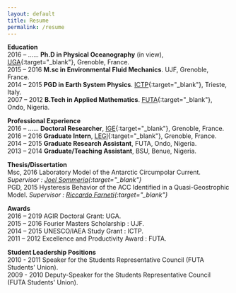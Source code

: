 ```yaml
---
layout: default
title: Resume
permalink: /resume
---
```

**Education** <br>
2016 – ...... **Ph.D in Physical Oceanography** (in view), [UGA](http://www.univ-grenoble-alpes.fr/){:target="_blank"}, Grenoble, France. <br>
2015 – 2016 **M.sc in Environmental Fluid Mechanics**. UJF, Grenoble, France. <br>
2014 – 2015 **PGD in Earth System Physics**. [ICTP](http://www.ictp.it){:target="_blank"}, Trieste, Italy.<br>
2007 – 2012 **B.Tech in Applied Mathematics**. [FUTA](http://www.futa.edu.ng){:target="_blank"}, Ondo, Nigeria.<br>

**Professional Experience**<br>
2016 – ...... **Doctoral Researcher**, [IGE](http://www.ige-grenoble.fr/){:target="_blank"}, Grenoble, France.<br>
2016 – 2016 **Graduate Intern**, [LEGI](http://www.legi.grenoble-inp.fr/){:target="_blank"}, Grenoble, France. <br>
2014 – 2015 **Graduate Research Assistant**, FUTA, Ondo, Nigeria.<br>
2013 – 2014 **Graduate/Teaching Assistant**, BSU, Benue, Nigeria.<br>

**Thesis/Dissertation**<br>
Msc, 2016 Laboratory Model of the Antarctic Circumpolar Current. *Supervisor : [Joel Sommeria](http://www.legi.grenoble-inp.fr/web/spip.php?auteur61&lang=fr){:target="_blank"}*<br>
PGD, 2015 Hysteresis Behavior of the ACC Identified in a Quasi-Geostrophic Model. *Supervisor : [Riccardo Farneti](http://users.ictp.it/~rfarneti/Riccardo_Farnetis_Webpage/HOME.html){:target="_blank"}*<br>

**Awards**<br>
2016 – 2019 AGIR Doctoral Grant: UGA.<br>
2015 – 2016 Fourier Masters Scholarship : UJF.<br>
2014 – 2015 UNESCO/IAEA Study Grant : ICTP.<br>
2011 – 2012 Excellence and Productivity Award : FUTA.<br>


**Student Leadership Positions**<br>
2010 - 2011 Speaker for the Students Representative Council (FUTA Students' Union).<br>
2009 - 2010 Deputy-Speaker for the Students Representative Council (FUTA Students' Union).<br>

